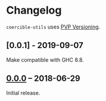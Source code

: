 # Changelog
`coercible-utils` uses [PVP Versioning][PVP].

## [0.0.1] - 2019-09-07
Make compatible with GHC 8.8.

## [0.0.0] – 2018-06-29
Initial release.


[Unreleased]: https://github.com/sjakobi/coercible-utils/compare/v0.0.0...HEAD
[0.0.0]: https://github.com/sjakobi/coercible-utils/releases/tag/v0.0.0

[PVP]: https://pvp.haskell.org


